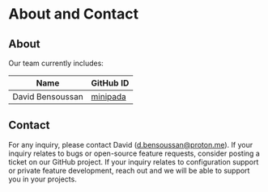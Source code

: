 # About and Contact

## About
Our team currently includes:

| Name             | GitHub ID                                |
| ---------------- | ---------------------------------------- |
| David Bensoussan | [minipada](https://github.com/minipada/) |


## Contact

For any inquiry, please contact David ([d.bensoussan@proton.me](mailto:d.bensoussan@proton.me)). If your inquiry relates to bugs or open-source feature requests, consider posting a ticket on our GitHub project. If your inquiry relates to configuration support or private feature development, reach out and we will be able to support you in your projects.
